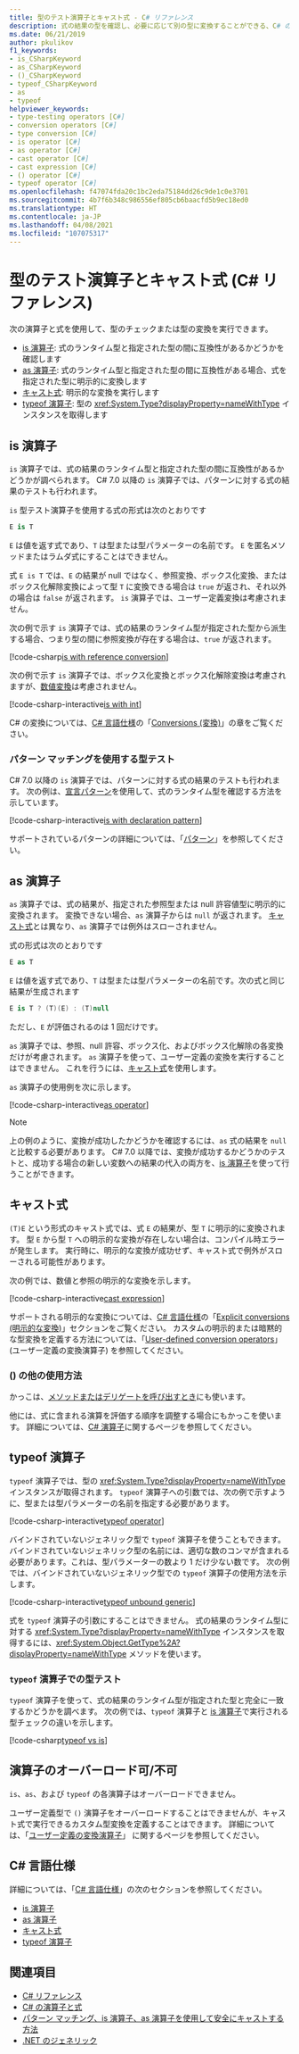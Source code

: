 ```yaml
---
title: 型のテスト演算子とキャスト式 - C# リファレンス
description: 式の結果の型を確認し、必要に応じて別の型に変換することができる、C# の演算子について説明します。
ms.date: 06/21/2019
author: pkulikov
f1_keywords:
- is_CSharpKeyword
- as_CSharpKeyword
- ()_CSharpKeyword
- typeof_CSharpKeyword
- as
- typeof
helpviewer_keywords:
- type-testing operators [C#]
- conversion operators [C#]
- type conversion [C#]
- is operator [C#]
- as operator [C#]
- cast operator [C#]
- cast expression [C#]
- () operator [C#]
- typeof operator [C#]
ms.openlocfilehash: f47074fda20c1bc2eda75184dd26c9de1c0e3701
ms.sourcegitcommit: 4b7f6b348c986556ef805cb6baacfd5b9ec18ed0
ms.translationtype: HT
ms.contentlocale: ja-JP
ms.lasthandoff: 04/08/2021
ms.locfileid: "107075317"
---
```

# <a name="type-testing-operators-and-cast-expression-c-reference"></a>型のテスト演算子とキャスト式 (C# リファレンス)

次の演算子と式を使用して、型のチェックまたは型の変換を実行できます。

- [is 演算子](#is-operator): 式のランタイム型と指定された型の間に互換性があるかどうかを確認します
- [as 演算子](#as-operator): 式のランタイム型と指定された型の間に互換性がある場合、式を指定された型に明示的に変換します
- [キャスト式](#cast-expression): 明示的な変換を実行します
- [typeof 演算子](#typeof-operator): 型の <xref:System.Type?displayProperty=nameWithType> インスタンスを取得します

## <a name="is-operator"></a>is 演算子

`is` 演算子では、式の結果のランタイム型と指定された型の間に互換性があるかどうかが調べられます。 C# 7.0 以降の `is` 演算子では、パターンに対する式の結果のテストも行われます。

`is` 型テスト演算子を使用する式の形式は次のとおりです

```csharp
E is T
```

`E` は値を返す式であり、`T` は型または型パラメーターの名前です。 `E` を匿名メソッドまたはラムダ式にすることはできません。

式 `E is T` では、`E` の結果が null ではなく、参照変換、ボックス化変換、またはボックス化解除変換によって型 `T` に変換できる場合は `true` が返され、それ以外の場合は `false` が返されます。 `is` 演算子では、ユーザー定義変換は考慮されません。

次の例で示す `is` 演算子では、式の結果のランタイム型が指定された型から派生する場合、つまり型の間に参照変換が存在する場合は、`true` が返されます。

[!code-csharp[is with reference conversion](snippets/shared/TypeTestingAndConversionOperators.cs#IsWithReferenceConversion)]

次の例で示す `is` 演算子では、ボックス化変換とボックス化解除変換は考慮されますが、[数値変換](../builtin-types/numeric-conversions.md)は考慮されません。

[!code-csharp-interactive[is with int](snippets/shared/TypeTestingAndConversionOperators.cs#IsWithInt)]

C# の変換については、[C# 言語仕様](~/_csharplang/spec/introduction.md)の「[Conversions (変換)](~/_csharplang/spec/conversions.md)」の章をご覧ください。

### <a name="type-testing-with-pattern-matching"></a>パターン マッチングを使用する型テスト

C# 7.0 以降の `is` 演算子では、パターンに対する式の結果のテストも行われます。 次の例は、[宣言パターン](patterns.md#declaration-and-type-patterns)を使用して、式のランタイム型を確認する方法を示しています。

[!code-csharp-interactive[is with declaration pattern](snippets/shared/TypeTestingAndConversionOperators.cs#IsDeclarationPattern)]

サポートされているパターンの詳細については、「[パターン](patterns.md)」を参照してください。

## <a name="as-operator"></a>as 演算子

`as` 演算子では、式の結果が、指定された参照型または null 許容値型に明示的に変換されます。 変換できない場合、`as` 演算子からは `null` が返されます。 [キャスト式](#cast-expression)とは異なり、`as` 演算子では例外はスローされません。

式の形式は次のとおりです

```csharp
E as T
```

`E` は値を返す式であり、`T` は型または型パラメーターの名前です。次の式と同じ結果が生成されます

```csharp
E is T ? (T)(E) : (T)null
```

ただし、`E` が評価されるのは 1 回だけです。

`as` 演算子では、参照、null 許容、ボックス化、およびボックス化解除の各変換だけが考慮されます。 `as` 演算子を使って、ユーザー定義の変換を実行することはできません。 これを行うには、[キャスト式](#cast-expression)を使用します。

`as` 演算子の使用例を次に示します。

[!code-csharp-interactive[as operator](snippets/shared/TypeTestingAndConversionOperators.cs#AsOperator)]

> [!NOTE]
> 上の例のように、変換が成功したかどうかを確認するには、`as` 式の結果を `null` と比較する必要があります。 C# 7.0 以降では、変換が成功するかどうかのテストと、成功する場合の新しい変数への結果の代入の両方を、[is 演算子](#type-testing-with-pattern-matching)を使って行うことができます。

## <a name="cast-expression"></a>キャスト式

`(T)E` という形式のキャスト式では、式 `E` の結果が、型 `T` に明示的に変換されます。 型 `E` から型 `T` への明示的な変換が存在しない場合は、コンパイル時エラーが発生します。 実行時に、明示的な変換が成功せず、キャスト式で例外がスローされる可能性があります。

次の例では、数値と参照の明示的な変換を示します。

[!code-csharp-interactive[cast expression](snippets/shared/TypeTestingAndConversionOperators.cs#Cast)]

サポートされる明示的な変換については、[C# 言語仕様](~/_csharplang/spec/introduction.md)の「[Explicit conversions (明示的な変換)](~/_csharplang/spec/conversions.md#explicit-conversions)」セクションをご覧ください。 カスタムの明示的または暗黙的な型変換を定義する方法については、「[User-defined conversion operators](user-defined-conversion-operators.md)」(ユーザー定義の変換演算子) を参照してください。

### <a name="other-usages-of-"></a>() の他の使用方法

かっこは、[メソッドまたはデリゲートを呼び出すとき](member-access-operators.md#invocation-expression-)にも使います。

他には、式に含まれる演算を評価する順序を調整する場合にもかっこを使います。 詳細については、[C# 演算子](index.md)に関するページを参照してください。

## <a name="typeof-operator"></a>typeof 演算子

`typeof` 演算子では、型の <xref:System.Type?displayProperty=nameWithType> インスタンスが取得されます。 `typeof` 演算子への引数では、次の例で示すように、型または型パラメーターの名前を指定する必要があります。

[!code-csharp-interactive[typeof operator](snippets/shared/TypeTestingAndConversionOperators.cs#TypeOf)]

バインドされていないジェネリック型で `typeof` 演算子を使うこともできます。 バインドされていないジェネリック型の名前には、適切な数のコンマが含まれる必要があります。これは、型パラメーターの数より 1 だけ少ない数です。 次の例では、バインドされていないジェネリック型での `typeof` 演算子の使用方法を示します。

[!code-csharp-interactive[typeof unbound generic](snippets/shared/TypeTestingAndConversionOperators.cs#TypeOfUnboundGeneric)]

式を `typeof` 演算子の引数にすることはできません。 式の結果のランタイム型に対する <xref:System.Type?displayProperty=nameWithType> インスタンスを取得するには、<xref:System.Object.GetType%2A?displayProperty=nameWithType> メソッドを使います。

### <a name="type-testing-with-the-typeof-operator"></a>`typeof` 演算子での型テスト

`typeof` 演算子を使って、式の結果のランタイム型が指定された型と完全に一致するかどうかを調べます。 次の例では、`typeof` 演算子と [is 演算子](#is-operator)で実行される型チェックの違いを示します。

[!code-csharp[typeof vs is](snippets/shared/TypeTestingAndConversionOperators.cs#TypeCheckWithTypeOf)]

## <a name="operator-overloadability"></a>演算子のオーバーロード可/不可

`is`、`as`、および `typeof` の各演算子はオーバーロードできません。

ユーザー定義型で `()` 演算子をオーバーロードすることはできませんが、キャスト式で実行できるカスタム型変換を定義することはできます。 詳細については、「[ユーザー定義の変換演算子](user-defined-conversion-operators.md)」 に関するページを参照してください。

## <a name="c-language-specification"></a>C# 言語仕様

詳細については、「[C# 言語仕様](~/_csharplang/spec/introduction.md)」の次のセクションを参照してください。

- [is 演算子](~/_csharplang/spec/expressions.md#the-is-operator)
- [as 演算子](~/_csharplang/spec/expressions.md#the-as-operator)
- [キャスト式](~/_csharplang/spec/expressions.md#cast-expressions)
- [typeof 演算子](~/_csharplang/spec/expressions.md#the-typeof-operator)

## <a name="see-also"></a>関連項目

- [C# リファレンス](../index.md)
- [C# の演算子と式](index.md)
- [パターン マッチング、is 演算子、as 演算子を使用して安全にキャストする方法](../../how-to/safely-cast-using-pattern-matching-is-and-as-operators.md)
- [.NET のジェネリック](../../../standard/generics/index.md)
